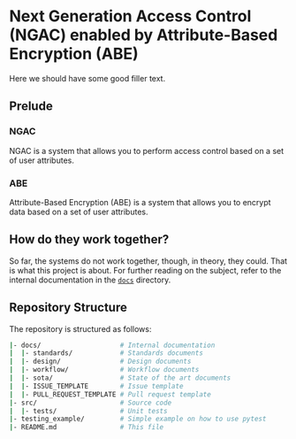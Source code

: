 # Next Generation Access Control (NGAC) enabled by Attribute-Based Encryption (ABE)


Here we should have some good filler text.

## Prelude
### NGAC 

NGAC is a system that allows you to perform access control based on a set of user attributes. 

### ABE
Attribute-Based Encryption (ABE) is a system that allows you to encrypt data based on a set of user attributes.

## How do they work together?
So far, the systems do not work together, though, in theory, they could. 
That is what this project is about.  For further reading on the subject, refer to the internal documentation in the [`docs`](./docs/) directory.

## Repository Structure
The repository is structured as follows:
```bash
|- docs/                    # Internal documentation
|  |- standards/            # Standards documents
|  |- design/               # Design documents
|  |- workflow/             # Workflow documents
|  |- sota/                 # State of the art documents
|  |- ISSUE_TEMPLATE        # Issue template
|  |- PULL_REQUEST_TEMPLATE # Pull request template
|- src/                     # Source code
|  |- tests/                # Unit tests
|- testing_example/         # Simple example on how to use pytest
|- README.md                # This file
```
